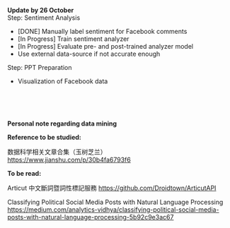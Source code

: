 <b>Update by 26 October</b>
<br>Step: Sentiment Analysis
- [DONE] Manually label sentiment for Facebook comments
- [In Progress] Train sentiment analyzer
- [In Progress] Evaluate pre- and post-trained analyzer model
- Use external data-source if not accurate enough

Step: PPT Preparation
- Visualization of Facebook data

<br>
<br>
<br>

<b>Personal note regarding data mining</b>

<b>Reference to be studied:</b>

数据科学相关文章合集（玉树芝兰）
https://www.jianshu.com/p/30b4fa6793f6

<b>To be read:</b>

Articut 中文斷詞暨詞性標記服務
https://github.com/Droidtown/ArticutAPI

Classifying Political Social Media Posts with Natural Language Processing
https://medium.com/analytics-vidhya/classifying-political-social-media-posts-with-natural-language-processing-5b92c9e3ac67
